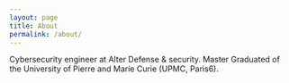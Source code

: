 ```yaml
---
layout: page
title: About
permalink: /about/
---
```


Cybersecurity engineer at Alter Defense & security.
Master Graduated of the University of Pierre and Marie Curie (UPMC, Paris6).


[jekyll-organization]: https://github.com/ndiab

